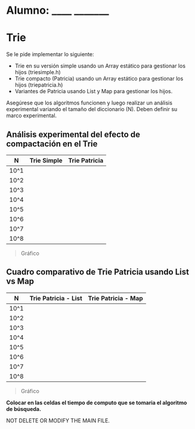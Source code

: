 # Alumno: ____   _______

# Trie

Se le pide implementar lo siguiente:
- Trie en su versión simple usando un Array estático para gestionar los hijos (triesimple.h)
- Trie compacto (Patricia) usando un Array estático para gestionar los hijos (triepatricia.h)
- Variantes de Patricia usando List y Map para gestionar los hijos. 

Asegúrese que los algoritmos funcionen y luego realizar un análisis experimental variando el tamaño del diccionario (N). Deben definir su marco experimental.

## Análisis experimental del efecto de compactación en el Trie
| N    | Trie Simple | Trie Patricia |
|------|-------------|---------------|
| 10^1 |             |               |
| 10^2 |             |               |
| 10^3 |             |               |
| 10^4 |             |               |
| 10^5 |             |               |
| 10^6 |             |               |
| 10^7 |             |               |
| 10^8 |             |               |

> Gráfico

## Cuadro comparativo de Trie Patricia usando List vs Map
| N    | Trie Patricia - List | Trie Patricia - Map |
|------|----------------------|---------------------|
| 10^1 |                      |                     |
| 10^2 |                      |                     |
| 10^3 |                      |                     |
| 10^4 |                      |                     |
| 10^5 |                      |                     |
| 10^6 |                      |                     |
| 10^7 |                      |                     |
| 10^8 |                      |                     |

> Gráfico

**Colocar en las celdas el tiempo de computo que se tomaria el algoritmo de búsqueda.**

NOT DELETE OR MODIFY  THE MAIN FILE. 
